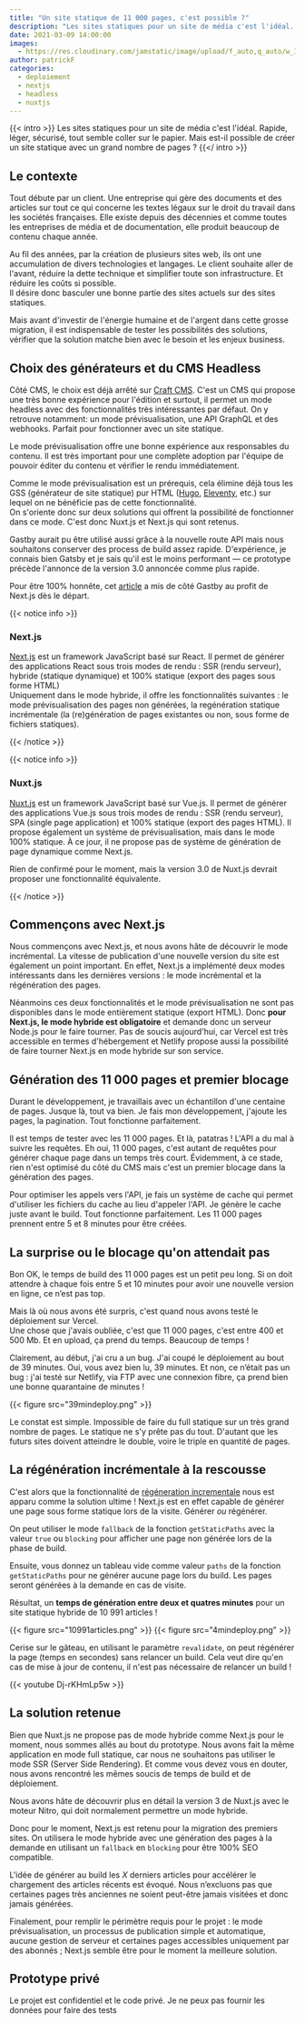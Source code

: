 ```yaml
---
title: "Un site statique de 11 000 pages, c'est possible ?"
description: "Les sites statiques pour un site de média c'est l'idéal. Rapide, léger, sécurisé, tout semble coller sur le papier. Mais est-il possible de créer un site statique avec un grand nombre de pages ?"
date: 2021-03-09 14:00:00
images:
  - https://res.cloudinary.com/jamstatic/image/upload/f_auto,q_auto/w_1100,c_fit,co_white,g_north_west,x_80,y_80,l_text:poppins_80_ultrabold_line_spacing_-30:G%C3%A9n%C3%A9rer%20un%20site%20statique%20de%2011%20000%20pages/jamstatic/twitter-card.png
author: patrickF
categories:
  - deploiement
  - nextjs
  - headless
  - nuxtjs
---
```


{{< intro >}}
Les sites statiques pour un site de média c'est l'idéal. Rapide, léger, sécurisé, tout semble coller sur le papier. Mais est-il possible de créer un site statique avec un grand nombre de pages ?
{{</ intro >}}

## Le contexte

Tout débute par un client. Une entreprise qui gère des documents et des articles sur tout ce qui concerne les textes légaux sur le droit du travail dans les sociétés françaises.  Elle existe depuis des décennies et comme toutes les entreprises de média et de documentation, elle produit beaucoup de contenu chaque année.  

Au fil des années, par la création de plusieurs sites web, ils ont une accumulation de divers technologies et langages. Le client souhaite aller de l'avant, réduire la dette technique et simplifier toute son infrastructure. Et réduire les coûts si possible.  
Il désire donc basculer une bonne partie des sites actuels sur des sites statiques.  

Mais avant d'investir de l'énergie humaine et de l'argent dans cette grosse migration, il est indispensable de tester les possibilités des solutions, vérifier que la solution matche bien avec le besoin et les enjeux business.

## Choix des générateurs et du CMS Headless

Côté CMS, le choix est déjà arrêté sur [Craft CMS](https://craftcms.com/). C'est un CMS qui propose une très bonne expérience pour l'édition et surtout, il permet un mode headless avec des fonctionnalités très intéressantes par défaut. On y retrouve notamment: un mode prévisualisation, une API GraphQL et des webhooks. Parfait pour fonctionner avec un site statique.

Le mode prévisualisation offre une bonne expérience aux responsables du contenu. Il est très important pour une complète adoption par l'équipe de pouvoir éditer du contenu et vérifier le rendu immédiatement.

Comme le mode prévisualisation est un prérequis, cela élimine déjà tous les GSS (générateur de site statique) pur HTML ([Hugo](/categories/hugo/), [Eleventy](/categories/eleventy/), etc.) sur lequel on ne bénéficie pas de cette fonctionnalité.  
On s'oriente donc sur deux solutions qui offrent la possibilité de fonctionner dans ce mode. C'est donc Nuxt.js et Next.js qui sont retenus.

Gastby aurait pu être utilisé aussi grâce à la nouvelle route API mais nous souhaitons conserver des process de build assez rapide. D'expérience, je connais bien Gatsby et je sais qu'il est le moins performant — ce prototype précède l'annonce de la version 3.0 annoncée comme plus rapide.

Pour être 100% honnête, cet [article](https://jamstatic.fr/2020/10/31/comparatif-performance-generateurs-de-site-statique/) a mis de côté Gastby au profit de Next.js dès le départ. 

{{< notice info >}}
### Next.js

[Next.js](https://nextjs.org/) est un framework JavaScript basé sur React. Il permet de générer des applications React sous trois modes de rendu : SSR (rendu serveur), hybride (statique dynamique) et 100% statique (export des pages sous forme HTML)  
Uniquement dans le mode hybride, il offre les fonctionnalités suivantes : le mode prévisualisation des pages non générées, la regénération statique incrémentale (la (re)génération de pages existantes ou non, sous forme de fichiers statiques).

{{< /notice >}}

{{< notice info >}}
### Nuxt.js

[Nuxt.js](https://fr.nuxtjs.org/) est un framework JavaScript basé sur Vue.js. Il permet de générer des applications Vue.js sous trois modes de rendu : SSR (rendu serveur), SPA (single page application) et 100% statique (export des pages HTML).
Il propose également un système de prévisualisation, mais dans le mode 100% statique. À ce jour, il ne propose pas de système de génération de page dynamique comme Next.js.  

Rien de confirmé pour le moment, mais la version 3.0 de Nuxt.js devrait proposer une fonctionnalité équivalente.

{{< /notice >}}

## Commençons avec Next.js

Nous commençons avec Next.js, et nous avons hâte de découvrir le mode incrémental. La vitesse de publication d'une nouvelle version du site est également un point important. En effet, Next.js a implémenté deux modes intéressants dans les dernières versions : le mode incrémental et la régénération des pages.

Néanmoins ces deux fonctionnalités et le mode prévisualisation ne sont pas disponibles dans le mode entièrement statique (export HTML). Donc **pour Next.js, le mode hybride est obligatoire** et demande donc un serveur Node.js pour le faire tourner. Pas de soucis aujourd'hui, car Vercel est très accessible en termes d'hébergement et Netlify propose aussi la possibilité de faire tourner Next.js en mode hybride sur son service.

## Génération des 11 000 pages et premier blocage

Durant le développement, je travaillais avec un échantillon d'une centaine de pages. Jusque là, tout va bien. Je fais mon développement, j'ajoute les pages, la pagination. Tout fonctionne parfaitement.

Il est temps de tester avec les 11 000 pages. Et là, patatras !  L'API a du mal à suivre les requêtes. Eh oui, 11 000 pages, c'est autant de requêtes pour générer chaque page dans un temps très court. Évidemment, à ce stade, rien n'est optimisé du côté du CMS mais c'est un premier blocage dans la génération des pages.

Pour optimiser les appels vers l'API, je fais un système de cache qui permet d'utiliser les fichiers du cache au lieu d'appeler l'API. Je génère le cache juste avant le build.
Tout fonctionne parfaitement. Les 11 000 pages prennent entre 5 et 8 minutes pour être créées.

## La surprise ou le blocage qu'on attendait pas

Bon OK, le temps de build des 11 000 pages est un petit peu long. Si on doit attendre à chaque fois entre 5 et 10 minutes pour avoir une nouvelle version en ligne, ce n’est pas top.  

Mais là où nous avons été surpris, c'est quand nous avons testé le déploiement sur Vercel.  
Une chose que j'avais oubliée, c'est que 11 000 pages, c'est entre 400 et 500 Mb. Et en upload, ça prend du temps. Beaucoup de temps !

Clairement, au début, j'ai cru a un bug. J'ai coupé le déploiement au bout de 39 minutes. Oui, vous avez bien lu, 39 minutes. Et non, ce n’était pas un bug : j'ai testé sur Netlify, via FTP avec une connexion fibre, ça prend bien une bonne quarantaine de minutes !

{{< figure src="39mindeploy.png" >}}

Le constat est simple. Impossible de faire du full statique sur un très grand nombre de pages. Le statique ne s'y prête pas du tout. D'autant que les futurs sites doivent atteindre le double, voire le triple en quantité de pages.

## La régénération incrémentale à la rescousse

C'est alors que la fonctionnalité de [régéneration incrementale](https://nextjs.org/docs/basic-features/data-fetching#incremental-static-regeneration) nous est apparu comme la solution ultime ! Next.js est en effet capable de générer une page sous forme statique lors de la visite. Générer *ou* régénérer.

On peut utiliser le mode `fallback` de la fonction `getStaticPaths` avec la valeur `true` ou `blocking` pour afficher une page non générée lors de la phase de build.

Ensuite, vous donnez un tableau vide comme valeur `paths` de la fonction `getStaticPaths` pour ne générer aucune page lors du build. Les pages seront générées à la demande en cas de visite.

Résultat, un **temps de génération entre deux et quatres minutes** pour un site statique hybride de 10 991 articles !

{{< figure src="10991articles.png" >}}
{{< figure src="4mindeploy.png" >}}

Cerise sur le gâteau, en utilisant le paramètre `revalidate`, on peut régénérer la page (temps en secondes) sans relancer un build. Cela veut dire qu'en cas de mise à jour de contenu, il n'est pas nécessaire de relancer un build !

{{< youtube Dj-rKHmLp5w >}}

## La solution retenue

Bien que Nuxt.js ne propose pas de mode hybride comme Next.js pour le moment, nous sommes allés au bout du prototype. Nous avons fait la même application en mode full statique, car nous ne souhaitons pas utiliser le mode SSR (Server Side Rendering). Et comme vous devez vous en douter, nous avons rencontré les mêmes soucis de temps de build et de déploiement.

Nous avons hâte de découvrir plus en détail la version 3 de Nuxt.js avec le moteur Nitro, qui doit normalement permettre un mode hybride.

Donc pour le moment, Next.js est retenu pour la migration des premiers sites. On utilisera le mode hybride avec une génération des pages à la demande en utilisant un `fallback` en `blocking` pour être 100% SEO compatible.  

L'idée de générer au build les *X* derniers articles pour accélérer le chargement des articles récents est évoqué. Nous n’excluons pas que certaines pages très anciennes ne soient peut-être jamais visitées et donc jamais générées.

Finalement, pour remplir le périmètre requis pour le projet : le mode prévisualisation, un processus de publication simple et automatique, aucune gestion de serveur et certaines pages accessibles uniquement par des abonnés ; Next.js semble être pour le moment la meilleure solution.


## Prototype privé

Le projet est confidentiel et le code privé. Je ne peux pas fournir les données pour faire des tests
